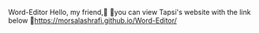 Word-Editor 
Hello, my friend,🙂
📍you can view Tapsi's website with the link below
🔗https://morsalashrafi.github.io/Word-Editor/

